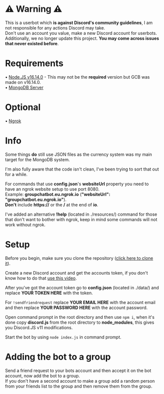 # ⚠️ Warning ⚠️

This is a userbot which **is against Discord's community guidelines**, I am not responsible for any actions Discord may take.  
Don't use an account you value, make a new Discord account for userbots.  
Additionally, we no longer update this project. **You may come across issues that never existed before**.

# Requirements

• [Node.JS v16.14.0](https://nodejs.org/download/release/v16.14.0/) - This may not be the **required** version but GCB was made on v16.14.0.  
• [MongoDB Server](https://www.mongodb.com/try/download/community)

# Optional
• [Ngrok](https://ngrok.com/download)

# Info

Some things **do** still use JSON files as the currency system was my main target for the MongoDB system.

I'm also fully aware that the code isn't clean, I've been trying to sort that out for a while.

For commands that use **config.json**'s **websiteUrl** property you need to have an ngrok website setup to use port 8080.  
Example: **groupchatbot.eu.ngrok.io** (**"websiteUrl": "groupchatbot.eu.ngrok.io"**).  
**Don't** include **https://** or the **/** at the end of **io**.

I've added an alternative **!help** (located in ./resources/) command for those that don't want to bother with ngrok, keep in mind some commands will not work without ngrok.

# Setup

Before you begin, make sure you clone the repository ([click here to clone it](https://github.com/groupchatbotdiscord/groupchatbot_discord/archive/refs/heads/main.zip)).

Create a new Discord account and get the accounts token, if you don't know how to do that [use this video](https://youtu.be/WWHZoa0SxCc?t=144).

After you've got the account token go to **config.json** (located in ./data/) and replace **YOUR TOKEN HERE** with the token.

For `!sendfriendrequest` replace **YOUR EMAIL HERE** with the account email and then replace **YOUR PASSWORD HERE** with the account password.

Open command prompt in the root directory and then use `npm i`, when it's done copy **discord.js** from the root directory to **node_modules**, this gives you Discord.JS v11 modifications.

Start the bot by using `node index.js` in command prompt.

# Adding the bot to a group

Send a friend request to your bots account and then accept it on the bot account, now add the bot to a group.  
If you don't have a second account to make a group add a random person from your friends list to the group and then remove them from the group.
